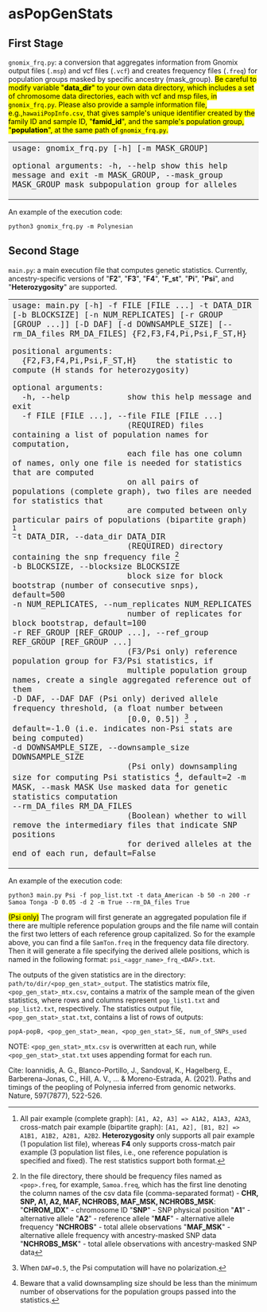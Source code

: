 # asPopGenStats


## First Stage
`gnomix_frq.py`: a conversion that aggregates information from Gnomix output files (`.msp`) and vcf files (`.vcf`) and creates frequency files (`.freq`) for population groups masked by specific ancestry (mask_group). 
<mark>Be careful to modify variable "**data_dir**" to your own data directory, which includes a set of chromosome data directories, each with vcf and msp files, in `gnomix_frq.py`.
Please also provide a sample information file, e.g.,`hawaiiPopInfo.csv`, that gives sample's unique identifier created by the family ID and sample ID, "**famid_id**", and the sample's population group, "**population**", at the same path of `gnomix_frq.py`.</mark>

<table frame=void><tr><td bgcolor=F2F2F2><font face="monospace" size=4>
usage: gnomix_frq.py [-h] [-m MASK_GROUP]

optional arguments:
  -h, --help            show this help message and exit
  -m MASK_GROUP, --mask_group MASK_GROUP
                        mask subpopulation group for alleles
</font></td></tr></table>


An example of the execution code:
```
python3 gnomix_frq.py -m Polynesian
```

## Second Stage
`main.py`: a main execution file that computes genetic statistics.
Currently, ancestry-specific versions of "**F2**", "**F3**", "**F4**", "**F_st**", "**Pi**", "**Psi**", and "**Heterozygosity**" are supported.


<table frame=void><tr><td bgcolor=F2F2F2><font face="monospace" size=4>
usage: main.py [-h] -f FILE [FILE ...] -t DATA_DIR [-b BLOCKSIZE] [-n NUM_REPLICATES]  
               [-r GROUP [GROUP ...]] [-D DAF] [-d DOWNSAMPLE_SIZE] [--rm_DA_files RM_DA_FILES]  
               {F2,F3,F4,Pi,Psi,F_ST,H} 

positional arguments:  
  {F2,F3,F4,Pi,Psi,F_ST,H}    the statistic to compute (H stands for heterozygosity)

optional arguments:  
  -h, --help            show this help message and exit  
  -f FILE [FILE ...], --file FILE [FILE ...]  
                        (REQUIRED) files containing a list of population names for computation,  
                        each file has one column of names, only one file is needed for statistics that are computed  
                        on all pairs of populations (complete graph), two files are needed for statistics that  
                        are computed between only particular pairs of populations (bipartite graph) [^1]  
  -t DATA_DIR, --data_dir DATA_DIR  
                        (REQUIRED) directory containing the snp frequency file [^2]  
  -b BLOCKSIZE, --blocksize BLOCKSIZE  
                        block size for block bootstrap (number of consecutive snps), default=500  
  -n NUM_REPLICATES, --num_replicates NUM_REPLICATES  
                        number of replicates for block bootstrap, default=100  
  -r REF_GROUP [REF_GROUP ...], --ref_group REF_GROUP [REF_GROUP ...]  
                        (F3/Psi only) reference population group for F3/Psi statistics, if  
                        multiple population group names, create a single aggregated reference out of them  
  -D DAF, --DAF DAF     (Psi only) derived allele frequency threshold, (a float number between  
                        [0.0, 0.5]) [^3] , default=-1.0 (i.e. indicates non-Psi stats are being computed)  
  -d DOWNSAMPLE_SIZE, --downsample_size DOWNSAMPLE_SIZE  
                        (Psi only) downsampling size for computing Psi statistics [^4], default=2
  -m MASK, --mask MASK  Use masked data for genetic statistics computation  
  --rm_DA_files RM_DA_FILES  
                        (Boolean) whether to will remove the intermediary files that indicate SNP positions  
                        for derived alleles at the end of each run, default=False
</font></td></tr></table>

[^1]: All pair example (complete graph):
`[A1, A2, A3] => A1A2, A1A3, A2A3`,
cross-match pair example (bipartite graph):
`[A1, A2], [B1, B2] => A1B1, A1B2, A2B1, A2B2`.
**Heterozygosity** only supports all pair example (1 population list file), whereas **F4** only supports cross-match pair example (3 population list files, i.e., one reference population is specified and fixed). The rest statistics support both format.

[^2]: In the file directory, there should be frequency files named as `<pop>.freq`, for example, `Samoa.freq`, which has the first line denoting the column names of the csv data file (comma-separated format) - **CHR, SNP, A1, A2, MAF, NCHROBS, MAF_MSK, NCHROBS_MSK**:
"**CHROM_IDX**" - chromosome ID
"**SNP**" - SNP physical position
"**A1**" - alternative allele
"**A2**" - reference allele
"**MAF**" - alternative allele frequency
"**NCHROBS**" - total allele observations
"**MAF_MSK**" - alternative allele frequency with ancestry-masked SNP data
"**NCHROBS_MSK**" - total allele observations with ancestry-masked SNP data
  
[^3]: When `DAF=0.5`, the Psi computation will have no polarization.

[^4]: Beware that a valid downsampling size should be less than the minimum number of observations for the population groups passed into the statistics.

An example of the execution code:
```
python3 main.py Psi -f pop_list.txt -t data_American -b 50 -n 200 -r Samoa Tonga -D 0.05 -d 2 -m True --rm_DA_files True
```

<mark>(Psi only)</mark> The program will first generate an aggregated population file if there are multiple reference population groups and the file name will contain the first two letters of each reference group capitalized. So for the example above, you can find a file `SamTon.freq` in the frequency data file directory. Then it will generate a file specifying the derived allele positions, which is named in the following format: `psi_<aggr_name>_frq_<DAF>.txt`.

The outputs of the given statistics are in the directory: `path/to/dir/<pop_gen_stat>_output`. The statistics matrix file, `<pop_gen_stat>_mtx.csv`, contains a matrix of the sample mean of the given statistics, where rows and columns represent `pop_list1.txt` and `pop_list2.txt`, respectively. The statistics output file, `<pop_gen_stat>_stat.txt`, contains a list of rows of outputs:
```
popA-popB, <pop_gen_stat>_mean, <pop_gen_stat>_SE, num_of_SNPs_used
```

NOTE: `<pop_gen_stat>_mtx.csv` is overwritten at each run, while `<pop_gen_stat>_stat.txt` uses appending format for each run.

Cite: Ioannidis, A. G., Blanco-Portillo, J., Sandoval, K., Hagelberg, E., Barberena-Jonas, C., Hill, A. V., ... & Moreno-Estrada, A. (2021). Paths and timings of the peopling of Polynesia inferred from genomic networks. Nature, 597(7877), 522-526.
